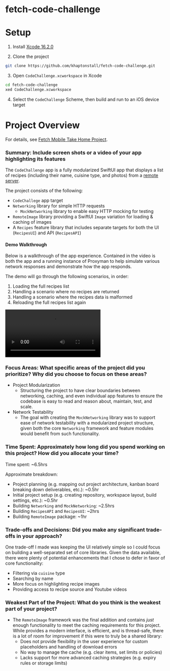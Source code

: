 # fetch-code-challenge

# Setup
1. Install [Xcode 16.2.0](https://xcodereleases.com)

2. Clone the project
```sh
git clone https://github.com/khaptonstall/fetch-code-challenge.git
```

3. Open `CodeChallenge.xcworkspace` in Xcode
```sh
cd fetch-code-challenge
xed CodeChallenge.xcworkspace
```

4. Select the `CodeChallenge` Scheme, then build and run to an iOS device target

# Project Overview

For details, see [Fetch Mobile Take Home Project](https://d3jbb8n5wk0qxi.cloudfront.net/take-home-project.html).

### Summary: Include screen shots or a video of your app highlighting its features

The `CodeChallenge` app is a fully modularized SwiftUI app that displays a list of recipes (including their name, cuisine type, and photos) from a [remote server](https://d3jbb8n5wk0qxi.cloudfront.net/recipes.json).

The project consists of the following:
- `CodeChallege` app target
- `Networking` library for simple HTTP requests
  - `MockNetworking`  library to enable easy HTTP mocking for testing
- `RemoteImage` library providing a SwiftUI `Image` variation for loading & caching of images
- A `Recipes` feature library that includes separate targets for both the UI (`RecipesUI`) and API (`RecipesAPI`)

#### Demo Walkthrough

Below is a walkthrough of the app experience. Contained in the video is both the app and a running instance of Proxyman to help simulate various network responses and demonstrate how the app responds.

The demo will go through the following scenarios, in order:
1. Loading the full recipes list
2. Handling a scenario where no recipes are returned
3. Handling a scenario where the recipes data is malformed
4. Reloading the full recipes list again

![](Assets/Demo.mov)


### Focus Areas: What specific areas of the project did you prioritize? Why did you choose to focus on these areas?

- Project Modularization
  - Structuring the project to have clear boundaries between networking, caching, and even individual app features to ensure the codebase is easy to read and reason about, maintain, test, and scale.
- Network Testability
  - The goal with creating the `MockNetworking` library was to support ease of network testability with a modularized project structure, given both the core `Networking` framework and feature modules would benefit from such functionality.

### Time Spent: Approximately how long did you spend working on this project? How did you allocate your time?

Time spent: ~6.5hrs

Approximate breakdown:
- Project planning (e.g. mapping out project architecture, kanban board breaking down deliverables, etc.): ~0.5hr
- Initial project setup (e.g. creating repository, workspace layout, build settings, etc.): ~0.5hr
- Building `Networking` and `MockNetworking`: ~2.5hrs
- Building `RecipesAPI` and `RecipesUI`: ~2hrs
- Building `RemoteImage` package: ~1hr


### Trade-offs and Decisions: Did you make any significant trade-offs in your approach?

One trade-off I made was keeping the UI relatively simple so I could focus on building a well-separated set of core libraries. Given the data available, there were plenty of potential enhancements that I chose to defer in favor of core functionality:
- Filtering via `cuisine` type
- Searching by name
- More focus on highlighting recipe images
- Providing access to recipe source and Youtube videos

### Weakest Part of the Project: What do you think is the weakest part of your project?

- The `RemoteImage` framework was the final addition and contains _just_ enough functionality to meet the caching requirements for this project. While provides a modern interface, is efficient, and is thread-safe, there is a lot of room for improvement if this were to truly be a shared library:
  - Does not provide flexibility in the user experience for custom placeholders and handling of download errors
  - No way to manage the cache (e.g. clear items, set limits or policies)
  - Lacks support for more advanced caching strategies (e.g. expiry rules or storage limits)
